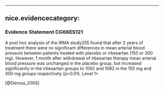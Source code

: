 
---
nice.evidencecategory: 
---

### Evidence Statement CG66ES121
A post hoc analysis of the IRMA study255 found that after 2 years of treatment there were no
significant differences in mean arterial blood pressure between patients treated with placebo or
irbesartan (150 or 300 mg). However, 1 month after withdrawal of irbesartan therapy mean
arterial blood pressure was unchanged in the placebo group, but increased significantly in the
irbesartan groups to 1092 and 1082 in the 150 mg and 300 mg groups respectively (p<0.01).
Level 1+

[@Derosa_2005]


